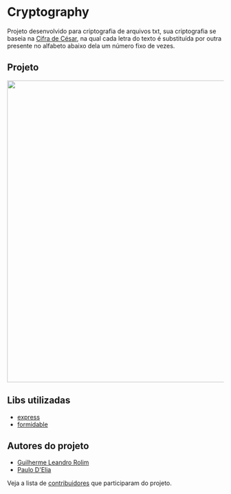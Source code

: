 # Cryptography

Projeto desenvolvido para criptografia de arquivos txt, sua criptografia se baseia na [Cifra de César](https://pt.wikipedia.org/wiki/Cifra_de_C%C3%A9sar), na qual cada letra do texto é substituída por outra presente no alfabeto abaixo dela um número fixo de vezes.


## Projeto
<p align="center">
    <img width=700 src="https://github.com/Guirdy/encryption-project/blob/master/public/img/cyber-security-print.png?raw=true">
</p>

## Libs utilizadas

* [express](https://github.com/expressjs/express)
* [formidable](https://github.com/node-formidable/formidable)


## Autores do projeto

* [Guilherme Leandro Rolim](https://github.com/Guirdy)
* [Paulo D'Elia](https://github.com/paulodelia)


Veja a lista de [contribuidores](https://github.com/Guirdy/encryption-project/graphs/contributors) que participaram do projeto.
